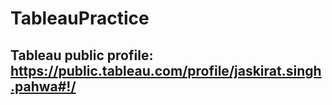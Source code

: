 # TableauPractice
## Tableau public profile: https://public.tableau.com/profile/jaskirat.singh.pahwa#!/ 
